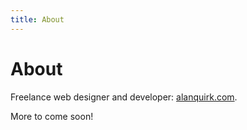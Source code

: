 ```yaml
---
title: About
---
```

# About

Freelance web designer and developer: [alanquirk.com](https://alanquirk.com).

More to come soon!